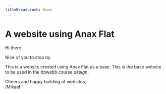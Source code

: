 ```yaml
---
titleBreadcrumb: Home
...
```


A website using Anax Flat
===============================

Hi there.

Nice of you to stop by.

This is a website created using Anax Flat as a base. This is the base website to be used in the dbwebb course *design*.

Cheers and happy building of websites,  
/Mikael
